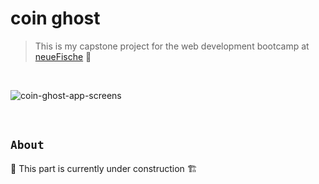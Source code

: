 # coin ghost

> This is my capstone project for the web development bootcamp at [neueFische](https://www.neuefische.de/weiterbildung/web-development) 🦈
<br/>

![coin-ghost-app-screens](https://user-images.githubusercontent.com/79465800/155750757-95ca7dc9-1e23-4525-b17e-e6f3229b89e7.svg)

<br/>

## `About`


🚧 This part is currently under construction 🏗️
